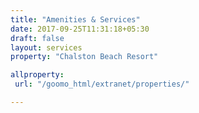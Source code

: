 ```yaml
---
title: "Amenities & Services"
date: 2017-09-25T11:31:18+05:30
draft: false
layout: services
property: "Chalston Beach Resort"

allproperty:
 url: "/goomo_html/extranet/properties/"

---
```


